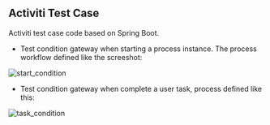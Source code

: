 
## Activiti Test Case

Activiti test case code based on Spring Boot.

* Test condition gateway when starting a process instance. The process workflow defined like the screeshot:

![start_condition](https://github.com/ThinkCats/ActivitiTest/blob/master/screenshot/start_condition.png)

* Test condition gateway when complete a user task, process defined like this: 

![task_condition](https://github.com/ThinkCats/ActivitiTest/blob/master/screenshot/task_condition.png)



